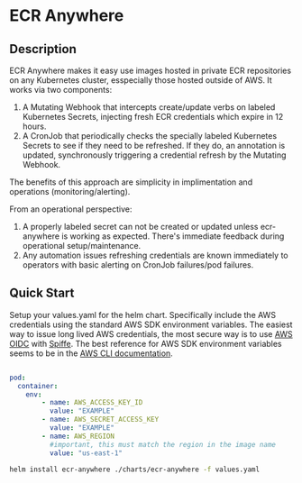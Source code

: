 # ECR Anywhere

## Description
ECR Anywhere makes it easy use images hosted in private ECR repositories on any Kubernetes cluster, esspecially those hosted outside of AWS. It works via two components: 

  1) A Mutating Webhook that intercepts create/update verbs on labeled Kubernetes Secrets, injecting fresh ECR credentials which expire in 12 hours.
  2) A CronJob that periodically checks the specially labeled Kubernetes Secrets to see if they need to be refreshed. If they do, an annotation is updated, synchronously triggering a credential refresh by the Mutating Webhook.

The benefits of this approach are simplicity in implimentation and operations (monitoring/alerting). 

From an operational perspective: 

  1) A properly labeled secret can not be created or updated unless ecr-anywhere is working as expected. There's immediate feedback during operational setup/maintenance.  
  2) Any automation issues refreshing credentials are known immediately to operators with basic alerting on CronJob failures/pod failures. 


## Quick Start

Setup your values.yaml for the helm chart. Specifically include the AWS credentials using the standard AWS SDK environment variables. The easiest way to issue long lived AWS credentials, the most secure way is to use [AWS OIDC](https://docs.aws.amazon.com/IAM/latest/UserGuide/id_roles_providers_create_oidc.html) with [Spiffe](https://spiffe.io/). The best reference for AWS SDK environment variables seems to be in the [AWS CLI documentation](https://docs.aws.amazon.com/cli/v1/userguide/cli-configure-envvars.html).  

```yaml

pod:
  container:
    env:
        - name: AWS_ACCESS_KEY_ID
          value: "EXAMPLE"
        - name: AWS_SECRET_ACCESS_KEY
          value: "EXAMPLE"
        - name: AWS_REGION
          #important, this must match the region in the image name
          value: "us-east-1" 
```


```sh
helm install ecr-anywhere ./charts/ecr-anywhere -f values.yaml
```

